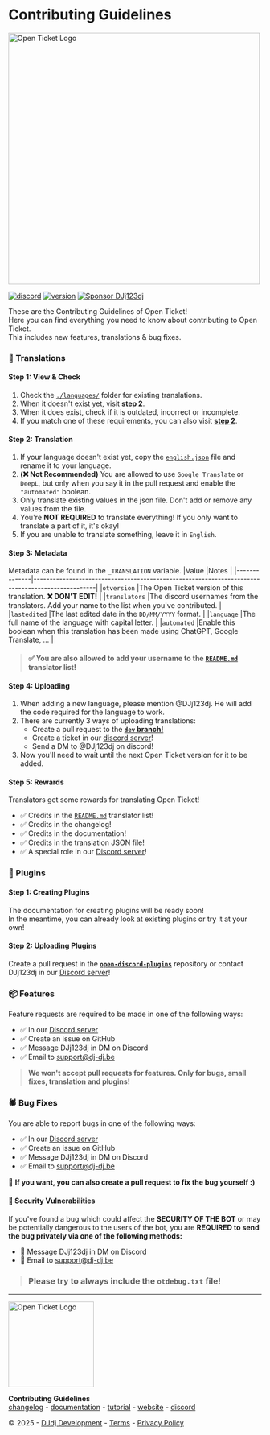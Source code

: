 # Contributing Guidelines
<img src="https://apis.dj-dj.be/cdn/openticket/logo.png" alt="Open Ticket Logo" width="500px">

[![discord](https://img.shields.io/badge/discord-support%20server-5865F2.svg?style=flat-square&logo=discord)](https://discord.com/invite/26vT9wt3n3)  [![version](https://img.shields.io/badge/version-4.0.3-brightgreen.svg?style=flat-square)](https://github.com/open-discord-bots/open-ticket/releases/tag/v4.0.3)  [![Sponsor DJj123dj](https://img.shields.io/badge/sponsor-DJj123dj-ea4aaa?style=flat-square&logo=githubsponsors)](https://github.com/sponsors/DJj123dj)

These are the Contributing Guidelines of Open Ticket!<br>
Here you can find everything you need to know about contributing to Open Ticket.<br>
This includes new features, translations & bug fixes.

### 💬 Translations
#### Step 1: View & Check
1. Check the [`./languages/`](./languages/) folder for existing translations.
2. When it doesn't exist yet, visit **[step 2](#step-2-translation)**.
3. When it does exist, check if it is outdated, incorrect or incomplete.
4. If you match one of these requirements, you can also visit **[step 2](#step-2-translating)**.

#### Step 2: Translation
1. If your language doesn't exist yet, copy the [`english.json`](./../languages/english.json) file and rename it to your language.
2. **(❌ Not Recommended)** You are allowed to use `Google Translate` or `DeepL`, but only when you say it in the pull request and enable the `"automated"` boolean.
3. Only translate existing values in the json file. Don't add or remove any values from the file.
4. You're **NOT REQUIRED** to translate everything! If you only want to translate a part of it, it's okay!
5. If you are unable to translate something, leave it in `English`.

#### Step 3: Metadata
Metadata can be found in the `_TRANSLATION` variable.
|Value         |Notes                                                                                            |
|--------------|-------------------------------------------------------------------------------------------------|
|`otversion`   |The Open Ticket version of this translation. **❌ DON'T EDIT!**                                  |
|`translators` |The discord usernames from the translators. Add your name to the list when you've contributed.   |
|`lastedited`  |The last edited date in the `DD/MM/YYYY` format.                                                 |
|`language`    |The full name of the language with capital letter.                                               |
|`automated`   |Enable this boolean when this translation has been made using ChatGPT, Google Translate, ...     |

> #### ✅ You are also allowed to add your username to the [`README.md`](./../README.md) translator list!

#### Step 4: Uploading
1. When adding a new language, please mention @DJj123dj. He will add the code required for the language to work.
2. There are currently 3 ways of uploading translations:
   -  Create a pull request to the [__`dev` branch!__](https://github.com/open-discord-bots/open-ticket/tree/dev)
   -  Create a ticket in our [discord server](https://discord.dj-dj.be)!
   -  Send a DM to @DJj123dj on discord!
3. Now you'll need to wait until the next Open Ticket version for it to be added.

#### Step 5: Rewards
Translators get some rewards for translating Open Ticket!
- ✅ Credits in the [`README.md`](./../README.md) translator list!
- ✅ Credits in the changelog!
- ✅ Credits in the documentation!
- ✅ Credits in the translation JSON file!
- ✅ A special role in our [Discord server](https://discord.dj-dj.be)!

### 🧩 Plugins
#### Step 1: Creating Plugins
The documentation for creating plugins will be ready soon!<br>
In the meantime, you can already look at existing plugins or try it at your own!

#### Step 2: Uploading Plugins
Create a pull request in the [**`open-discord-plugins`**](https://odplugins.dj-dj.be/) repository or contact DJj123dj in our [Discord server](https://discord.dj-dj.be)!

### 📦 Features
Feature requests are required to be made in one of the following ways:
- ✅ In our [Discord server](https://discord.dj-dj.be)
- ✅ Create an issue on GitHub
- ✅ Message DJj123dj in DM on Discord
- ✅ Email to support@dj-dj.be

> **We won't accept pull requests for features. Only for bugs, small fixes, translation and plugins!**

### 🕷️ Bug Fixes
You are able to report bugs in one of the following ways:
- ✅ In our [Discord server](https://discord.dj-dj.be)
- ✅ Create an issue on GitHub
- ✅ Message DJj123dj in DM on Discord
- ✅ Email to support@dj-dj.be

📌 **If you want, you can also create a pull request to fix the bug yourself :)**

#### 🔴 Security Vulnerabilities
If you've found a bug which could affect the **SECURITY OF THE BOT** or may be potentially dangerous to the users of the bot,
you are **REQUIRED to send the bug privately via one of the following methods:**
- 🔴 Message DJj123dj in DM on Discord
- 🔴 Email to support@dj-dj.be

> ### Please try to always include the `otdebug.txt` file!

---
<img src="https://apis.dj-dj.be/cdn/openticket/logo.png" alt="Open Ticket Logo" width="170px">

**Contributing Guidelines**<br>
[changelog](https://otgithub.dj-dj.be/releases) - [documentation](https://otdocs.dj-dj.be) - [tutorial](https://www.youtube.com/watch?v=2jK9kAf6ASU) - [website](https://openticket.dj-dj.be) - [discord](https://discord.dj-dj.be)<br>

© 2025 - [DJdj Development](https://www.dj-dj.be) - [Terms](https://www.dj-dj.be/terms#terms) - [Privacy Policy](https://www.dj-dj.be/terms#privacy)